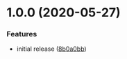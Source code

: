 # 1.0.0 (2020-05-27)


### Features

* initial release ([8b0a0bb](https://github.com/seibert-io/heyday-releases/commit/8b0a0bb))
